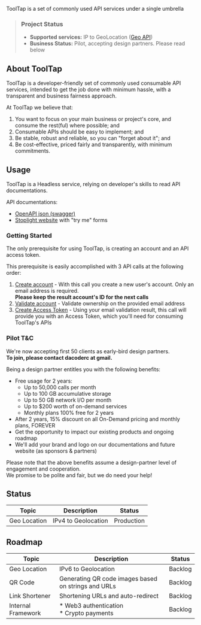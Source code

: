 ToolTap is a set of commonly used API services under a single umbrella

<!-- theme: info -->
> ### Project Status
> * **Supported services:** IP to GeoLocation ([Geo API](./services/geo.md))
> * **Business Status:** Pilot, accepting design partners. Please read below

## About ToolTap

ToolTap is a developer-friendly set of commonly used consumable API services, intended to get the job done with minimum hassle, with a transparent and business fairness approach.

At ToolTap we believe that:
1. You want to focus on your main business or project's core, and consume the rest(ful) where possible; and 
1. Consumable APIs should be  easy to implement; and 
1. Be stable, robust and reliable, so you can "forget about it"; and 
1. Be cost-effective, priced fairly and transparently, with minimum commitments. 

## Usage 
ToolTap is a Headless service, relying on developer's skills to read API documentations.  

API documentations: 
* [OpenAPI json (swagger)](tooltap-api.json)
* [Stoplight website](https://tooltap.stoplight.io/docs/tooltap-api-services) with "try me" forms

### Getting Started

The only prerequisite for using ToolTap, is creating an account and an API access token.

This prerequisite is easily accomplished with 3 API calls at the following order:

1. [Create account](https://tooltap.stoplight.io/docs/tooltap-api-services/f417c3f883960-create-account) - With this call you create a new user's account. Only an email address is required.  
__Please keep the result account's ID for the next calls__
1. [Validate account](https://tooltap.stoplight.io/docs/tooltap-api-services/5cbc716f2e5c9-account-validation) - Validate ownership on the provided email address
1. [Create Access Token](https://tooltap.stoplight.io/docs/tooltap-api-services/2cd1af5cc8f25-validate-access-key) - Using your email validation result, this call will provide you with an Access Token, which you'll need for consuming ToolTap's APIs

### Pilot T&C

We're now accepting first 50 clients as early-bird design partners.  
**To join, please contact dacoderc at gmail.**

Being a design partner entitles you with the following benefits:

* Free usage for 2 years:
  * Up to 50,000 calls per month
  * Up to 100 GB accumulative storage
  * Up to 50 GB network I/O per month
  * Up to $200 worth of on-demand services
  * Monthly plans 100% free for 2 years
* After 2 years, 15% discount on all On-Demand pricing and monthly plans, FOREVER
* Get the opportunity to impact our existing products and ongoing roadmap
* We'll add your brand and logo on our documentations and future website (as sponsors & partners)

Please note that the above benefits assume a design-partner level of engagement and cooperation.  
We promise to be polite and fair, but we do need your help!

## Status

| Topic | Description | Status |
| --- | --- | --- |
| Geo Location | IPv4 to Geolocation | Production 

## Roadmap

| Topic | Description | Status |
| --- | --- | --- |
| Geo Location | IPv6 to Geolocation | Backlog |
| QR Code | Generating QR code images based on strings and URLs | Backlog |
| Link Shortener | Shortening URLs and auto-redirect | Backlog |
| Internal Framework | * Web3 authentication<br>* Crypto payments | Backlog


